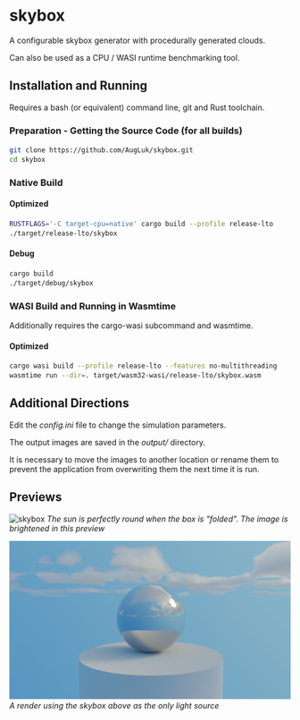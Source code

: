 # skybox
A configurable skybox generator with procedurally generated clouds.

Can also be used as a CPU / WASI runtime benchmarking tool.

## Installation and Running
Requires a bash (or equivalent) command line, git and Rust toolchain.

### Preparation - Getting the Source Code (for all builds)

```bash
git clone https://github.com/AugLuk/skybox.git
cd skybox
```

### Native Build

#### Optimized
```bash
RUSTFLAGS='-C target-cpu=native' cargo build --profile release-lto
./target/release-lto/skybox
```

#### Debug
```bash
cargo build
./target/debug/skybox
```

### WASI Build and Running in Wasmtime
Additionally requires the cargo-wasi subcommand and wasmtime.

#### Optimized
```bash
cargo wasi build --profile release-lto --features no-multithreading
wasmtime run --dir=. target/wasm32-wasi/release-lto/skybox.wasm
```

## Additional Directions

Edit the *config.ini* file to change the simulation parameters.

The output images are saved in the *output/* directory.

It is necessary to move the images to another location or rename them to prevent the application from overwriting them the next time it is run.

## Previews

![skybox](previews/skybox.png)
*The sun is perfectly round when the box is "folded". The image is brightened in this preview*

![render](previews/render.png)
*A render using the skybox above as the only light source*
